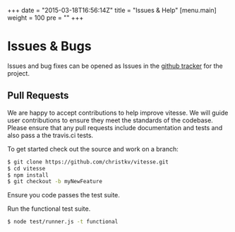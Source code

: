 +++
date = "2015-03-18T16:56:14Z"
title = "Issues & Help"
[menu.main]
  weight = 100
  pre = "<i class='fa fa-life-ring'></i>"
+++

# Issues & Bugs

Issues and bug fixes can be opened as Issues in the [github tracker](https://github.com/christkv/vitesse/issues) for the project.

## Pull Requests

We are happy to accept contributions to help improve vitesse.
We will guide user contributions to ensure they meet the standards of the codebase.
Please ensure that any pull requests include documentation and tests and also pass
a the travis.ci tests.

To get started check out the source and work on a branch:

```bash
$ git clone https://github.com/christkv/vitesse.git
$ cd vitesse
$ npm install
$ git checkout -b myNewFeature
```

Ensure you code passes the test suite. 

Run the functional test suite.
```bash
$ node test/runner.js -t functional
```
